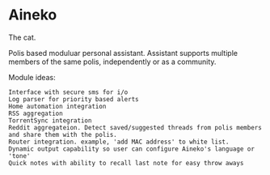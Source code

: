 Aineko
======

The cat.

Polis based moduluar personal assistant. Assistant supports multiple members of the same polis, independently or as a community.

Module ideas:

    Interface with secure sms for i/o
    Log parser for priority based alerts
    Home automation integration
    RSS aggregation
    TorrentSync integration
    Reddit aggregateion. Detect saved/suggested threads from polis members and share them with the polis.
    Router integration. example, 'add MAC address' to white list.
    Dynamic output capability so user can configure Aineko's language or 'tone'
    Quick notes with ability to recall last note for easy throw aways
  
